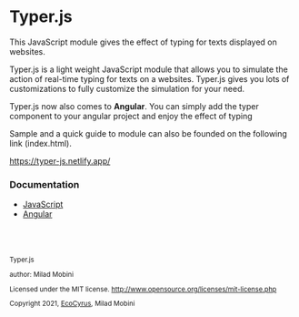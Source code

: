 # Typer.js
This JavaScript module gives the effect of typing for texts displayed on websites.

Typer.js  is a light weight JavaScript module that allows you to simulate the action of real-time typing for texts on a websites. Typer.js gives you lots of customizations to fully customize the simulation for your need.

Typer.js now also comes to **Angular**. You can simply add the typer component to your angular project and enjoy the effect of typing

Sample and a quick guide to module can also be founded on the following link (index.html).

https://typer-js.netlify.app/




### Documentation
- [JavaScript](https://github.com/milad2281/Typer.js/tree/main/JavaScript)
- [Angular](https://github.com/milad2281/Typer.js/tree/main/Angular)




<br>
<br>
<br>

<small>
Typer.js

author: Milad Mobini
    
Licensed under the MIT license.
http://www.opensource.org/licenses/mit-license.php

Copyright 2021, [EcoCyrus](https://www.ecocyrus.com), Milad Mobini 
<small>